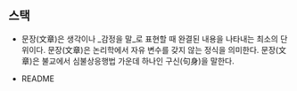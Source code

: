 ## 스택

+ 문장(文章)은 생각이나 _감정을 말_로 표현할 때 완결된 내용을 나타내는 최소의 단위이다. 문장(文章)은 논리학에서 자유 변수를 갖지 않는 정식을 의미한다. 문장(文章)은 불교에서 심불상응행법 가운데 하나인 구신(句身)을 말한다.


+ README
